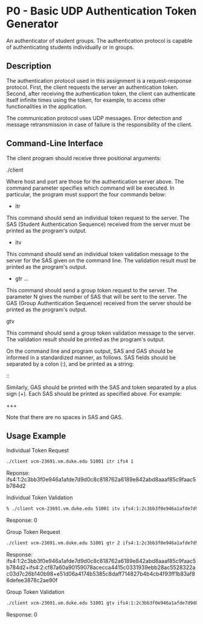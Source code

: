 # P0 - Basic UDP Authentication Token Generator

An authenticator of student groups. The authentication protocol is capable 
of authenticating students individually or in groups.

## Description

The authentication protocol used in this assignment is a request-response protocol. 
First, the client requests the server an authentication token. Second, after receiving 
the authentication token, the client can authenticate itself infinite times using the token,
for example, to access other functionalities in the application.

The communication protocol uses UDP messages. 
Error detection and message retransmission in case of failure 
is the responsibility of the client.

## Command-Line Interface

The client program should receive three positional arguments:

./client <host> <port> <command>

Where host and port are those for the authentication server above.
The command parameter specifies which command will be executed. In particular, 
the program must support the four commands below:

- itr <id> <nonce>

This command should send an individual token request to the server. 
The SAS (Student Authentication Sequence) received from the server 
must be printed as the program's output.

- itv <SAS>

This command should send an individual token validation message to the server for 
the SAS given on the command line. The validation result must be printed as 
the program's output.

- gtr <N> <SAS-1> <SAS-2> ... <SAS-N>

This command should send a group token request to the server. 
The parameter N gives the number of SAS that will be sent to the server. 
The GAS (Group Authentication Sequence) received from the server should be printed as the program's output.

gtv <GAS>

This command should send a group token validation message to the server. 
The validation result should be printed as the program's output.

On the command line and program output, SAS and GAS should be informed in a 
standardized manner, as follows. SAS fields should be separated by a colon (:), 
and be printed as a string:

<id>:<nonce>:<token>

Similarly, GAS should be printed with the SAS and token separated 
by a plus sign (+). Each SAS should be printed as specified above. For example:

<SAS1>+<SAS2>+<SAS3>+<token>

Note that there are no spaces in SAS and GAS.

## Usage Example

Individual Token Request
```sh
./client vcm-23691.vm.duke.edu 51001 itr ifs4 1
```
Reponse:
ifs4:1:2c3bb3f0e946a1afde7d9d0c8c818762a6189e842abd8aaaf85c9faac5b784d2


Individual Token Validation
```sh
% ./client vcm-23691.vm.duke.edu 51001 itv ifs4:1:2c3bb3f0e946a1afde7d9d0c8c818762a6189e842abd8aaaf85c9faac5b784d2
```
Response:
0

Group Token Request
```sh
./client vcm-23691.vm.duke.edu 51001 gtr 2 ifs4:1:2c3bb3f0e946a1afde7d9d0c8c818762a6189e842abd8aaaf85c9faac5b784d2 ifs4:2:cf87a60a90159078acecca4415c0331939ebb28ac5528322ac03d7c26b140b98
```
Response:
ifs4:1:2c3bb3f0e946a1afde7d9d0c8c818762a6189e842abd8aaaf85c9faac5b784d2+ifs4:2:cf87a60a90159078acecca4415c0331939ebb28ac5528322ac03d7c26b140b98+e51d06a4174b5385c8daff714827b4b4cb4f93ff1b83af86defee3878c2ae90f


Group Token Validation
```sh
./client vcm-23691.vm.duke.edu 51001 gtv ifs4:1:2c3bb3f0e946a1afde7d9d0c8c818762a6189e842abd8aaaf85c9faac5b784d2+ifs4:2:cf87a60a90159078acecca4415c0331939ebb28ac5528322ac03d7c26b140b98+e51d06a4174b5385c8daff714827b4b4cb4f93ff1b83af86defee3878c2ae90f
```
Response:
0

